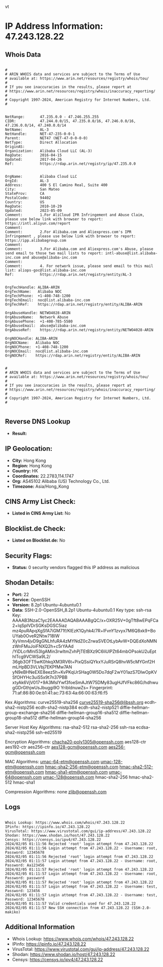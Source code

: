vt
# IP Address Information: 47.243.128.22

## Whois Data
```

#
# ARIN WHOIS data and services are subject to the Terms of Use
# available at: https://www.arin.net/resources/registry/whois/tou/
#
# If you see inaccuracies in the results, please report at
# https://www.arin.net/resources/registry/whois/inaccuracy_reporting/
#
# Copyright 1997-2024, American Registry for Internet Numbers, Ltd.
#


NetRange:       47.235.0.0 - 47.246.255.255
CIDR:           47.244.0.0/15, 47.235.0.0/16, 47.246.0.0/16, 47.236.0.0/14, 47.240.0.0/14
NetName:        AL-3
NetHandle:      NET-47-235-0-0-1
Parent:         NET47 (NET-47-0-0-0-0)
NetType:        Direct Allocation
OriginAS:       
Organization:   Alibaba Cloud LLC (AL-3)
RegDate:        2016-04-15
Updated:        2017-04-26
Ref:            https://rdap.arin.net/registry/ip/47.235.0.0


OrgName:        Alibaba Cloud LLC
OrgId:          AL-3
Address:        400 S El Camino Real, Suite 400
City:           San Mateo
StateProv:      CA
PostalCode:     94402
Country:        US
RegDate:        2010-10-29
Updated:        2023-05-09
Comment:        1.For AliCloud IPR Infringement and Abuse Claim, please use below link with browser to report: https://intl.aliyun.com/report
Comment:        
Comment:        2.For Alibaba.com and Aliexpress.com's IPR Infringement , please use below link with browser to report: https://ipp.alibabagroup.com
Comment:        
Comment:        3.For Alibaba.com and Aliexpress.com's Abuse, please send email to those two mail lists to report: intl-abuse@list.alibaba-inc.com and abuse@alibaba-inc.com
Comment:        
Comment:        4. For network issue, please send email to this mail list: aliops-goc@list.alibaba-inc.com
Ref:            https://rdap.arin.net/registry/entity/AL-3


OrgTechHandle: ALIBA-ARIN
OrgTechName:   Alibaba NOC
OrgTechPhone:  +1-408-748-1200 
OrgTechEmail:  noc@list.alibaba-inc.com
OrgTechRef:    https://rdap.arin.net/registry/entity/ALIBA-ARIN

OrgAbuseHandle: NETWO4028-ARIN
OrgAbuseName:   Network Abuse
OrgAbusePhone:  +1-408-785-5580 
OrgAbuseEmail:  abuse@alibaba-inc.com
OrgAbuseRef:    https://rdap.arin.net/registry/entity/NETWO4028-ARIN

OrgNOCHandle: ALIBA-ARIN
OrgNOCName:   Alibaba NOC
OrgNOCPhone:  +1-408-748-1200 
OrgNOCEmail:  noc@list.alibaba-inc.com
OrgNOCRef:    https://rdap.arin.net/registry/entity/ALIBA-ARIN


#
# ARIN WHOIS data and services are subject to the Terms of Use
# available at: https://www.arin.net/resources/registry/whois/tou/
#
# If you see inaccuracies in the results, please report at
# https://www.arin.net/resources/registry/whois/inaccuracy_reporting/
#
# Copyright 1997-2024, American Registry for Internet Numbers, Ltd.
#


```
## Reverse DNS Lookup
- **Result:** 

## IP Geolocation:
- **City:** Hong Kong
- **Region:** Hong Kong
- **Country:** HK
- **Coordinates:** 22.2783,114.1747
- **Org:** AS45102 Alibaba (US) Technology Co., Ltd.
- **Timezone:** Asia/Hong_Kong

## CINS Army List Check:
- **Listed in CINS Army List:** 
No

## Blocklist.de Check:
- **Listed on Blocklist.de:** 
No

## Security Flags:
- **Status:** 0 security vendors flagged this IP address as malicious

## Shodan Details:
- **Port:** 22
- **Service:** OpenSSH
- **Version:** 8.2p1 Ubuntu-4ubuntu0.1
- **Data:** SSH-2.0-OpenSSH_8.2p1 Ubuntu-4ubuntu0.1
Key type: ssh-rsa
Key: AAAAB3NzaC1yc2EAAAADAQABAAABgQC/x+OXR25V+0gTft8wEPqFCa2+lqSpIVDrSGKsDGSC5iaz
mz4puRApqXgSfA7iGM71f/KlEzK1Qyhk4/7R+lFvnY1zvyx7M6Q8xk9+BoUYab0OveR2Ntw718IW
XyVmn4jvD9gGNLhfuRA4zMYNdZ0cZrwaSVEOtLybAvW+DQEdXoNMNzWnFMuJoiFNXQ2h+c5rYAAd
/YiDLcrMInl53IgAMin3rwltmZvhPjTEtBXz9C6liUlPZt64mbOPsokU2uEpthITcg9VCWSa9L2/
36gb3OFT5wK0hkqXM3RV6t+PixQSsiQYkxYJuRSrQ8hvW5cMYGnf2HmLHpBD3VLVbj7EKPfMw7AN
yN9eBHNeEXE8eez5h+KvPKqUrSHag0W5Do7dqF2wY01azS7DIwOpKVSfOHYHc3uiS5x9t7n37PBB
xtyAk6VjV017+9A3MslYwf3foeSmAJtW75DMy83ugHJfVFkc86G/hdhwugGDrGthjwUsJbuggi9O
YribldnuwZs=
Fingerprint: 71:af:86:80:0e:b1:41:ac:73:63:4a:66:00:63:f6:f5

Kex Algorithms:
	curve25519-sha256
	curve25519-sha256@libssh.org
	ecdh-sha2-nistp256
	ecdh-sha2-nistp384
	ecdh-sha2-nistp521
	diffie-hellman-group-exchange-sha256
	diffie-hellman-group16-sha512
	diffie-hellman-group18-sha512
	diffie-hellman-group14-sha256

Server Host Key Algorithms:
	rsa-sha2-512
	rsa-sha2-256
	ssh-rsa
	ecdsa-sha2-nistp256
	ssh-ed25519

Encryption Algorithms:
	chacha20-poly1305@openssh.com
	aes128-ctr
	aes192-ctr
	aes256-ctr
	aes128-gcm@openssh.com
	aes256-gcm@openssh.com

MAC Algorithms:
	umac-64-etm@openssh.com
	umac-128-etm@openssh.com
	hmac-sha2-256-etm@openssh.com
	hmac-sha2-512-etm@openssh.com
	hmac-sha1-etm@openssh.com
	umac-64@openssh.com
	umac-128@openssh.com
	hmac-sha2-256
	hmac-sha2-512
	hmac-sha1

Compression Algorithms:
	none
	zlib@openssh.com


## Logs
```

Whois Lookup: https://www.whois.com/whois/47.243.128.22
IPinfo: https://ipinfo.io/47.243.128.22
VirusTotal: https://www.virustotal.com/gui/ip-address/47.243.128.22
Shodan: https://www.shodan.io/host/47.243.128.22
Censys: https://censys.io/ipv4/47.243.128.22
2024/02/05 01:11:56 Rejected 'root' login attempt from 47.243.128.22
2024/02/05 01:11:56 Login attempt from 47.243.128.22 - Username: root, Password: 12345678
2024/02/05 01:11:56 Rejected 'root' login attempt from 47.243.128.22
2024/02/05 01:11:57 Login attempt from 47.243.128.22 - Username: root, Password: Aa123456
2024/02/05 01:11:57 Rejected 'root' login attempt from 47.243.128.22
2024/02/05 01:11:57 Login attempt from 47.243.128.22 - Username: root, Password: password
2024/02/05 01:11:57 Rejected 'root' login attempt from 47.243.128.22
2024/02/05 01:11:57 Login attempt from 47.243.128.22 - Username: test, Password: 123456
2024/02/05 01:11:57 Login attempt from 47.243.128.22 - Username: test, Password: 12345678
2024/02/05 01:11:57 Valid credentials used for 47.243.128.22
2024/02/05 01:11:57 New SSH connection from 47.243.128.22 (SSH-2.0-makiko)

```
## Additional Information
- Whois Lookup: https://www.whois.com/whois/47.243.128.22
- IPinfo: https://ipinfo.io/47.243.128.22
- VirusTotal: https://www.virustotal.com/gui/ip-address/47.243.128.22
- Shodan: https://www.shodan.io/host/47.243.128.22
- Censys: https://censys.io/ipv4/47.243.128.22

